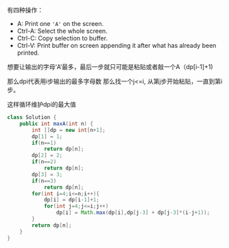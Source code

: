 有四种操作：

- A: Print one `'A'` on the screen.
- Ctrl-A: Select the whole screen.
- Ctrl-C: Copy selection to buffer.
- Ctrl-V: Print buffer on screen appending it after what has already been printed.

想要让输出的字母‘A’最多，最后一步就只可能是粘贴或者敲一个A（dp[i-1]+1)

那么dpi代表用i步输出的最多字母数 那么找一个j<=i, 从第j步开始粘贴，一直到第i步。

这样循环维护dpi的最大值

```Java
class Solution {
    public int maxA(int n) {
        int []dp = new int[n+1];
        dp[1] = 1;
        if(n==1)
            return dp[n];
        dp[2] = 2;
        if(n==2)
            return dp[n];
        dp[3] = 3;
        if(n==3)
            return dp[n];
        for(int i=4;i<=n;i++){
            dp[i] = dp[i-1]+1;
            for(int j=4;j<=i;j++)
                dp[i] = Math.max(dp[i],dp[j-3] + dp[j-3]*(i-j+1));
        }
        return dp[n];
    }
}
```



